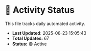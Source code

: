 # 🤖 Activity Status

This file tracks daily automated activity.

- **Last Updated:** 2025-08-23 15:05:43
- **Total Updates:** 67
- **Status:** 🟢 Active
